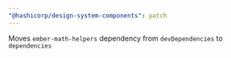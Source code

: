 ```yaml
---
"@hashicorp/design-system-components": patch
---
```


Moves `ember-math-helpers` dependency from `devDependencies` to `dependencies`
